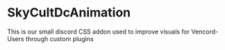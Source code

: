 # SkyCultDcAnimation
This is our small discord CSS addon used to improve visuals for Vencord-Users through custom plugins
